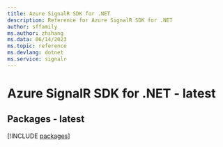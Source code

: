 ```yaml
---
title: Azure SignalR SDK for .NET
description: Reference for Azure SignalR SDK for .NET
author: sffamily
ms.author: zhshang
ms.data: 06/14/2023
ms.topic: reference
ms.devlang: dotnet
ms.service: signalr
---
```

# Azure SignalR SDK for .NET - latest
## Packages - latest
[!INCLUDE [packages](signalr-index.md)]